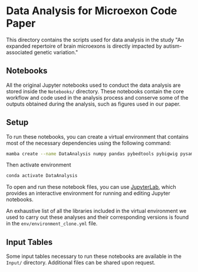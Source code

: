 # Data Analysis for Microexon Code Paper

This directory contains the scripts used for data analysis in the study "An expanded repertoire of brain microexons is directly impacted by autism-associated genetic variation."


## Notebooks

All the original Jupyter notebooks used to conduct the data analysis are stored inside the `Notebooks/` directory. These notebooks contain the core workflow and code used in the analysis process and conserve some of the outputs obtained during the analysis, such as figures used in our paper.


## Setup

To run these notebooks, you can create a virtual environment that contains most of the necessary dependencies using the following command:

```sh
mamba create --name DataAnalysis numpy pandas pybedtools pybigwig pysam r-data.table r-dbplyr r-ggplot2 r-ggsignif r-reshape rpy2 scipy seaborn bedtools bioconductor-biobase bioconductor-annotationdbi bioconductor-iranges bioconductor-pcamethods r-cowplot
```
Then activate environment 

```sh
conda activate DataAnalysis
```

To open and run these notebook files, you can use [JupyterLab](https://jupyter.org/), which provides an interactive environment for running and editing Jupyter notebooks.

An exhaustive list of all the libraries included in the virtual environment we used to carry out these analyses and their corresponding versions is found in the `env/environment_clone.yml` file.

##  Input Tables
Some input tables necessary to run these notebooks are available in the `Input/` directory. Additional files can be shared upon request.


